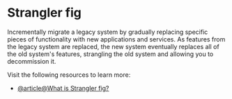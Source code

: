 # Strangler fig

Incrementally migrate a legacy system by gradually replacing specific pieces of functionality with new applications and services. As features from the legacy system are replaced, the new system eventually replaces all of the old system's features, strangling the old system and allowing you to decommission it.

Visit the following resources to learn more:

- [@article@What is Strangler fig?](https://learn.microsoft.com/en-us/azure/architecture/patterns/strangler-fig)